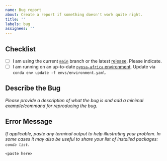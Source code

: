 ```yaml
---
name: Bug report
about: Create a report if something doesn't work quite right.
title: ''
labels: bug
assignees: ''
---
```


<!-- Please do not post usage questions here. Ask them on the Q&A at the discussion tab on GitHub: https://github.com/pypsa-meets-africa/pypsa-africa/discussions/categories/q-a -->

## Checklist

- [ ] I am using the current [`main`](https://github.com/pypsa-meets-africa/pypsa-africa/tree/main) branch or the latest [release](https://github.com/pypsa-meets-africa/pypsa-africa/releases). Please indicate.
- [ ] I am running on an up-to-date [`pypsa-africa` environment](https://github.com/pypsa-meets-africa/pypsa-africa/blob/main/envs/environment.yaml). Update via `conda env update -f envs/environment.yaml`.

## Describe the Bug

*Please provide a description of what the bug is and add a minimal example/command for reproducing the bug.*

## Error Message

*If applicable, paste any terminal output to help illustrating your problem.*
*In some cases it may also be useful to share your list of installed packages: `conda list`.*

```
<paste here>
```
